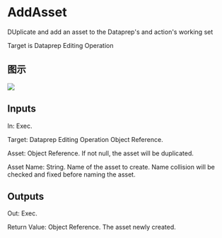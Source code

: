 # AddAsset

DUplicate and add an asset to the Dataprep's and action's working set

Target is Dataprep Editing Operation

## 图示

![]($-20221218-18353328.png)

## Inputs

In: Exec.

Target: Dataprep Editing Operation Object Reference.

Asset: Object Reference. If not null, the asset will be duplicated.

Asset Name: String. Name of the asset to create. Name collision will be checked and fixed before naming the asset.  

## Outputs

Out: Exec.

Return Value: Object Reference. The asset newly created.

